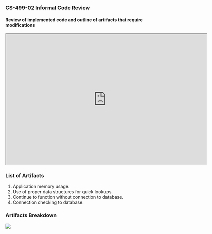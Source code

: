 ### **CS-499-02 Informal Code Review**
#### Review of implemented code and outline of artifacts that require modifications
<iframe width="640" height="415" src="https://www.youtube.com/embed/MBTTOdIVU_U" frameborder="1" allow="accelerometer; autoplay; clipboard-write; encrypted-media; gyroscope; picture-in-picture" allowfullscreen></iframe>


### **List of Artifacts**
1. Application memory usage.
2. Use of proper data structures for quick lookups.
3. Continue to function without connection to database.
4. Connection checking to database.

### **Artifacts Breakdown**
<img src="https://www.macobserver.com/wp-content/uploads/2017/10/code-2434271_1280-1024x538.jpg?ezimgfmt=ng:webp/ngcb1" style="display: block; margin: auto;" />
